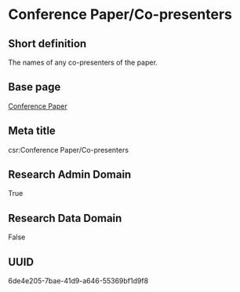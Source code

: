 # Conference Paper/Co-presenters
## Short definition
The names of any co-presenters of the paper.
## Base page
[Conference Paper](https://github.com/EuroCRIS/CASRAI-Dictionairies/blob/main/Objects/Conference%20Paper.md)
## Meta title
csr:Conference Paper/Co-presenters
## Research Admin Domain
True
## Research Data Domain
False
## UUID
6de4e205-7bae-41d9-a646-55369bf1d9f8
